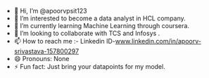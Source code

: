 
- 👋 Hi, I’m @apoorvpsit123
- 👀 I’m interested to become a data analyst in HCL company.
- 🌱 I’m currently learning Machine Learning through coursera.
- 💞️ I’m looking to collaborate with TCS and Infosys .
- 📫 How to reach me :- Linkedin ID-www.linkedin.com/in/apoorv-srivastava-157800297
- 😄 Pronouns: None
- ⚡ Fun fact: Just bring your datapoints for my model.

<!---
apoorvpsit123/apoorvpsit123 is a ✨ special ✨ repository because its `README.md` (this file) appears on your GitHub profile.
You can click the Preview link to take a look at your changes.
--->
